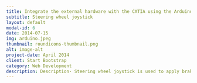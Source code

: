 ```yaml
---
title: Integrate the external hardware with the CATIA using the Arduino controller 
subtitle: Steering wheel joystick 
layout: default
modal-id: 6
date: 2014-07-15
img: arduino.jpeg
thumbnail: roundicons-thumbnail.png
alt: image-alt
project-date: April 2014
client: Start Bootstrap
category: Web Development
description: Description- Steering wheel joystick is used to apply brakes/steering inputs. Depending upon the control algorithm control actions are performed.
---
```

